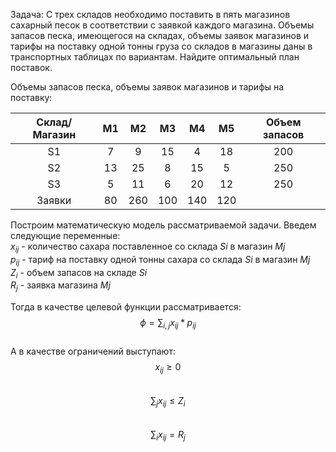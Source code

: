 Задача:
С трех складов необходимо поставить в пять магазинов сахарный песок в соответствии с заявкой каждого магазина. Объемы запасов песка, имеющегося на складах, объемы заявок магазинов и тарифы на поставку одной тонны груза со складов в магазины даны в транспортных таблицах по вариантам. Найдите оптимальный план поставок.

Объемы запасов песка, объемы заявок магазинов и тарифы на поставку:

| Склад/ Магазин |M1|M2|M3|M4|M5|Объем запасов|
|:--------------:|:-:|:-:|:-:|:-:|:-:|:------:|     
|S1              |7  |9  |15 |4  |18 |200     |
|S2              |13 |25 |8  |15 |5  |250     |
|S3              |5  |11 |6  |20 |12 |250     |
|Заявки          |80 |260|100|140|120|        |

Построим математическую модель рассматриваемой задачи.
Введем следующие переменные:  
$x_{ij}$ - количество сахара поставленное со  склада $Si$ в магазин $Mj$  
$p_{ij}$ - тариф на поставку одной тонны сахара со склада $Si$ в магазин $Mj$  
$Z_{i}$ - объем запасов на складе $Si$  
$R_{j}$ - заявка магазина $Mj$

Тогда в качестве целевой функции рассматривается:
$$ \phi = \sum _{i, j} x_{ij}*p_{ij} $$  
А в качестве ограничений выступают:
$$ x_{ij} \geq 0 $$  
$$ \sum_{j} x_{ij} \leq Z_{i} $$  
$$ \sum_{i} x_{ij} = R_{j} $$
